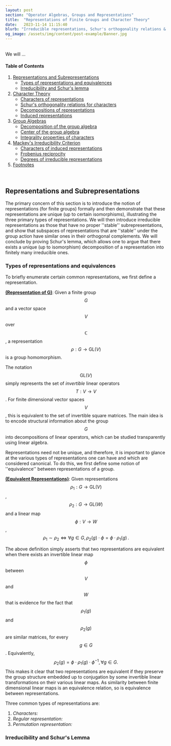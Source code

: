 ```yaml
---
layout: post
section: "Operator Algebras, Groups and Representations"
title:  "Representations of Finite Groups and Character Theory"
date:   2023-11-14 11:15:40
blurb: "Irreducible representations, Schur's orthogonality relations & Group Algebra"
og_image: /assets/img/content/post-example/Banner.jpg
---
```


<br />
We will ...
<br />

#### Table of Contents
1. [Representations and Subrepresentations](#representations-and-subrepresentations)
   * [Types of representations and equivalences](#types-of-representations-and-equivalences)
   * [Irreducibility and Schur's lemma](#irreducibility-and-schur's-lemma)
2. [Character Theory](#character-theory)
    * [Characters of representations](#characters-or-representations)
    * [Schur's orthogonality relations for characters](#Schur's-orthogonality-relations-for-characters)
    * [Decompositions of representations](#decompositions-of-representations)
    * [Induced representations](#induced-representations)
3. [Group Algebras](#ruelle-probability-cascades)
    * [Decomposition of the group algebra](#decomposition-of-the-group-algebra)
    * [Center of the group algebra](#center-of-the-group-algebra)
    * [Integrality properties of characters](#integrality-properties-of-characters)
4.  [Mackey's Irreducibility Criterion](#mackey's-irreducibility-criterion)
    * [Characters of induced representations](#characters-of-induced-representations)
    * [Frobenius reciprocity](#frobenius-reciprocity)
    * [Degrees of irreducible representations]()
5. [Footnotes](#footnotes)

<br />

## Representations and Subrepresentations
The primary concern of this section is to introduce the notion of representations (for finite groups) formally and then demonstrate that these representations are unique (up to certain isomorphisms), illustrating the three primary types of representations. We will then introduce irreducible representations as those that have no proper ''stable'' subrepresentations, and show that subspaces of representations that are ''stable'' under the group action have similar ones in their orthogonal complements. We will conclude by proving Schur's lemma, which allows one to argue that there exists a unique (up to isomorphism) decomposition of a representation into finitely many irreducible ones.

### Types of representations and equivalences
To briefly enumerate certain common representations, we first define a representation.

<u><strong>(Representation of G)</strong></u>: Given a finite group $$G $$ and a vector space $$V $$ over $$\mathbb{C} $$, a representation $$\rho : G \to \mathsf{GL}(V) $$ is a group homomorphism.

The notation $$\mathsf{GL}(V) $$ simply represents the set of _invertible_ linear operators $$T : V \to V $$. For finite dimensional vector spaces $$V $$, this is equivalent to the set of invertible square matrices. The main idea is to encode structural information about the group $$G $$ into decompositions of linear operators, which can be studied transparently using linear algebra.

Representations need not be unique, and therefore, it is important to glance at the various types of representations one can have and which are considered canonical. To do this, we first define some notion of ''equivalence'' between representations of a group.

<u><strong>(Equivalent Representations)</strong></u>: Given representations $$\rho_1: G \to \mathsf{GL}(V) $$, $$\rho_2: G \to \mathsf{GL}(W) $$ and a linear map $$\phi: V \to W $$,
$$ \begin{equation}\rho_1 \sim \rho_2 \iff \forall g \in G,\, \rho_2(g)\cdot \phi = \phi \cdot \rho_1(g)\, . \end{equation} $$

The above definition simply asserts that two representations are equivalent when there exists an invertible linear map $$\phi $$ between $$V $$ and $$W $$ that is evidence for the fact that $$\rho_1(g) $$ and $$\rho_2(g) $$ are similar matrices, for every $$g \in G$$. Equivalently,
$$ \begin{equation} \rho_2(g) = \phi \cdot \rho_1(g) \cdot \phi^{-1},\, \forall g \in G. \end{equation} $$
This makes it clear that two representations are equivalent if they preserve the group structure embedded up to conjugation by some invertible linear transformations on their various linear maps. As similarity between finite dimensional linear maps is an equivalence relation, so is equivalence between representations.

Three common types of representations are:
1. *Characters:*
2. *Regular representation:*
3. *Permutation representation:*

### Irreducibility and Schur's Lemma
